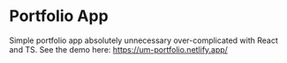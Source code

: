 # Portfolio App

Simple portfolio app absolutely unnecessary over-complicated with React and TS.
See the demo here: https://um-portfolio.netlify.app/
